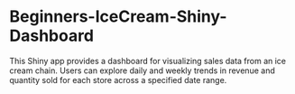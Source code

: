 # Beginners-IceCream-Shiny-Dashboard
This Shiny app provides a dashboard for visualizing sales data from an ice cream chain. Users can explore daily and weekly trends in revenue and quantity sold for each store across a specified date range.
